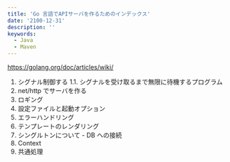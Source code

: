 ```yaml
---
title: 'Go 言語でAPIサーバを作るためのインデックス'
date: '2100-12-31'
description: ''
keywords:
  - Java
  - Maven
---
```


https://golang.org/doc/articles/wiki/

1. シグナル制御する
1.1. シグナルを受け取るまで無限に待機するプログラム
2. net/http でサーバを作る
3. ロギング
4. 設定ファイルと起動オプション
5. エラーハンドリング
6. テンプレートのレンダリング
7. シングルトンについて - DB への接続
8. Context
9. 共通処理
